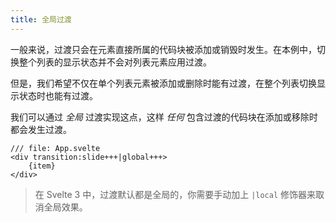 ```yaml
---
title: 全局过渡
---
```


一般来说，过渡只会在元素直接所属的代码块被添加或销毁时发生。在本例中，切换整个列表的显示状态并不会对列表元素应用过渡。

但是，我们希望不仅在单个列表元素被添加或删除时能有过渡，在整个列表切换显示状态时也能有过渡。

我们可以通过 _全局_ 过渡实现这点，这样 _任何_ 包含过渡的代码块在添加或移除时都会发生过渡。

```svelte
/// file: App.svelte
<div transition:slide+++|global+++>
	{item}
</div>
```

> 在 Svelte 3 中，过渡默认都是全局的，你需要手动加上 `|local` 修饰器来取消全局效果。

